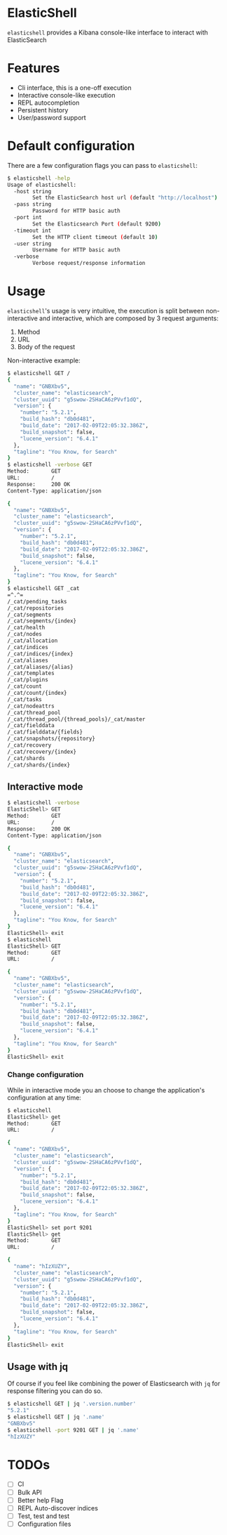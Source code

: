 # ElasticShell

`elasticshell` provides a Kibana console-like interface to interact with ElasticSearch

# Features

* Cli interface, this is a one-off execution
* Interactive console-like execution
* REPL autocompletion
* Persistent history
* User/password support

# Default configuration

There are a few configuration flags you can pass to `elasticshell`:

```sh
$ elasticshell -help
Usage of elasticshell:
  -host string
    	Set the ElasticSearch host url (default "http://localhost")
  -pass string
    	Password for HTTP basic auth
  -port int
    	Set the Elasticsearch Port (default 9200)
  -timeout int
    	Set the HTTP client timeout (default 10)
  -user string
    	Username for HTTP basic auth
  -verbose
    	Verbose request/response information
```

# Usage

`elasticshell`'s usage is very intuitive, the execution is split between non-interactive and interactive, which are composed by 3 request arguments:

1. Method
2. URL
3. Body of the request

Non-interactive example:

```sh
$ elasticshell GET /
{
  "name": "GNBXbv5",
  "cluster_name": "elasticsearch",
  "cluster_uuid": "g5swow-2SHaCA6zPVvf1dQ",
  "version": {
    "number": "5.2.1",
    "build_hash": "db0d481",
    "build_date": "2017-02-09T22:05:32.386Z",
    "build_snapshot": false,
    "lucene_version": "6.4.1"
  },
  "tagline": "You Know, for Search"
}
$ elasticshell -verbose GET
Method:       GET
URL:          /
Response:     200 OK
Content-Type: application/json

{
  "name": "GNBXbv5",
  "cluster_name": "elasticsearch",
  "cluster_uuid": "g5swow-2SHaCA6zPVvf1dQ",
  "version": {
    "number": "5.2.1",
    "build_hash": "db0d481",
    "build_date": "2017-02-09T22:05:32.386Z",
    "build_snapshot": false,
    "lucene_version": "6.4.1"
  },
  "tagline": "You Know, for Search"
}
$ elasticshell GET _cat
=^.^=
/_cat/pending_tasks
/_cat/repositories
/_cat/segments
/_cat/segments/{index}
/_cat/health
/_cat/nodes
/_cat/allocation
/_cat/indices
/_cat/indices/{index}
/_cat/aliases
/_cat/aliases/{alias}
/_cat/templates
/_cat/plugins
/_cat/count
/_cat/count/{index}
/_cat/tasks
/_cat/nodeattrs
/_cat/thread_pool
/_cat/thread_pool/{thread_pools}/_cat/master
/_cat/fielddata
/_cat/fielddata/{fields}
/_cat/snapshots/{repository}
/_cat/recovery
/_cat/recovery/{index}
/_cat/shards
/_cat/shards/{index}
```

## Interactive mode

```sh
$ elasticshell -verbose
ElasticShell> GET
Method:       GET
URL:          /
Response:     200 OK
Content-Type: application/json

{
  "name": "GNBXbv5",
  "cluster_name": "elasticsearch",
  "cluster_uuid": "g5swow-2SHaCA6zPVvf1dQ",
  "version": {
    "number": "5.2.1",
    "build_hash": "db0d481",
    "build_date": "2017-02-09T22:05:32.386Z",
    "build_snapshot": false,
    "lucene_version": "6.4.1"
  },
  "tagline": "You Know, for Search"
}
ElasticShell> exit
$ elasticshell
ElasticShell> GET
Method:       GET
URL:          /

{
  "name": "GNBXbv5",
  "cluster_name": "elasticsearch",
  "cluster_uuid": "g5swow-2SHaCA6zPVvf1dQ",
  "version": {
    "number": "5.2.1",
    "build_hash": "db0d481",
    "build_date": "2017-02-09T22:05:32.386Z",
    "build_snapshot": false,
    "lucene_version": "6.4.1"
  },
  "tagline": "You Know, for Search"
}
ElasticShell> exit
```

### Change configuration

While in interactive mode you an choose to change the application's configuration at any time:

```sh
$ elasticshell
ElasticShell> get
Method:       GET
URL:          /

{
  "name": "GNBXbv5",
  "cluster_name": "elasticsearch",
  "cluster_uuid": "g5swow-2SHaCA6zPVvf1dQ",
  "version": {
    "number": "5.2.1",
    "build_hash": "db0d481",
    "build_date": "2017-02-09T22:05:32.386Z",
    "build_snapshot": false,
    "lucene_version": "6.4.1"
  },
  "tagline": "You Know, for Search"
}
ElasticShell> set port 9201
ElasticShell> get
Method:       GET
URL:          /

{
  "name": "hIzXUZY",
  "cluster_name": "elasticsearch",
  "cluster_uuid": "g5swow-2SHaCA6zPVvf1dQ",
  "version": {
    "number": "5.2.1",
    "build_hash": "db0d481",
    "build_date": "2017-02-09T22:05:32.386Z",
    "build_snapshot": false,
    "lucene_version": "6.4.1"
  },
  "tagline": "You Know, for Search"
}
ElasticShell> exit
```

## Usage with jq

Of course if you feel like combining the power of Elasticsearch with `jq` for response filtering you can do so.

```sh
$ elasticshell GET | jq '.version.number'
"5.2.1"
$ elasticshell GET | jq '.name'
"GNBXbv5"
$ elasticshell -port 9201 GET | jq '.name'
"hIzXUZY"
```

# TODOs

- [ ] CI
- [ ] Bulk API
- [ ] Better help Flag
- [ ] REPL Auto-discover indices
- [ ] Test, test and test
- [ ] Configuration files
